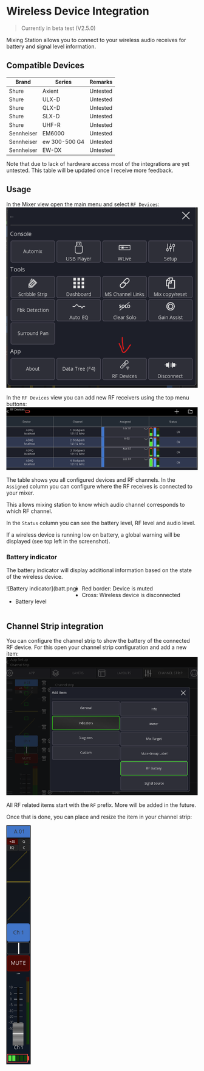 # Wireless Device Integration

> Currently in beta test (V2.5.0)

Mixing Station allows you to connect to your wireless audio receives for battery and signal level
information.

## Compatible Devices

| Brand      | Series        | Remarks  |
|------------|---------------|----------|
| Shure      | Axient        | Untested |
| Shure      | ULX-D         | Untested |
| Shure      | QLX-D         | Untested |
| Shure      | SLX-D         | Untested |
| Shure      | UHF-R         | Untested |
| Sennheiser | EM6000        | Untested |
| Sennheiser | ew 300-500 G4 | Untested |
| Sennheiser | EW-DX         | Untested |

Note that due to lack of hardware access most of the integrations are yet untested.
This table will be updated once I receive more feedback.

## Usage

In the Mixer view open the main menu and select `RF Devices`:
![Menu](menu.png)

In the `RF Devices` view you can add new RF receivers using the top menu buttons:
![RF View](rf-view.png)

The table shows you all configured devices and RF channels.
In the `Assigned` column you can configure where the RF receives is connected to your mixer.

This allows mixing station to know which audio channel corresponds to which RF channel.

In the `Status` column you can see the battery level, RF level and audio level.

If a wireless device is running low on battery, a global warning will be displayed (see top left in the screenshot).

### Battery indicator

The battery indicator will display additional information based on the
state of the wireless device.

<div style="float:left;margin:0 10px 10px 0" markdown="1">
![Battery indicator](batt.png)
</div>

- Red border: Device is muted
- Cross: Wireless device is disconnected
- Battery level

<div style="clear: both;"></div>

## Channel Strip integration

You can configure the channel strip to show the battery of the connected RF device.
For this open your channel strip configuration and add a new item:
![Channel strip config](chs-config.png)

All RF related items start with the `RF` prefix. More will be added in the future.

Once that is done, you can place and resize the item in your channel strip:

![Channel strip](chs.png)